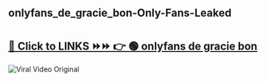 
 ## onlyfans_de_gracie_bon-Only-Fans-Leaked

# <h2><a href="https://clipsfans.com/onlyfans_de_gracie_bon&ref=git">🔗 Click to LINKS ⏩⏩ 👉 🟢 onlyfans de gracie bon </a></h2>

<a href="https://clipsfans.com/onlyfans_de_gracie_bon&ref=git" rel="nofollow" data-target="animated-image.originalLink"><img src="https://i.ibb.co.com/xMMVF88/686577567.gif" alt="Viral Video Original" style="max-width: 100%; display: inline-block;" data-target="animated-image.originalImage"></a>
